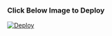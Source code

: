 ### Click Below Image to Deploy
[![Deploy](https://telegra.ph/file/511ad504656e712b88235.jpg)](https://heroku.com/deploy?template=https://github.com/deon378/CinderellaProBot)
